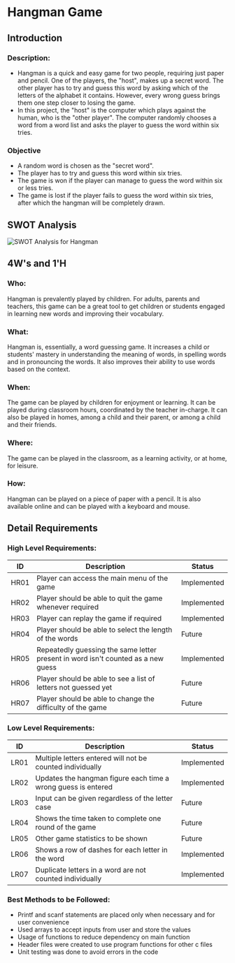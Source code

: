 # Hangman Game

## Introduction

### Description:
* Hangman is a quick and easy game for two people, requiring just paper and pencil. One of the players, the "host", makes up a secret word. The other player has to try and guess this word by asking which of the letters of the alphabet it contains. However, every wrong guess brings them one step closer to losing the game. 
* In this project, the "host" is the computer which plays against the human, who is the "other player". The computer randomly chooses a word from a word list and asks the player to guess the word within six tries.


### Objective
* A random word is chosen as the "secret word".
* The player has to try and guess this word within six tries.
* The game is won if the player can manage to guess the word within six or less tries.
* The game is lost if the player fails to guess the word within six tries, after which the hangman will be completely drawn.


## SWOT Analysis
![SWOT Analysis for Hangman](https://user-images.githubusercontent.com/70939522/160652290-10b053a8-9dab-4a33-a6ad-97993c177820.png)


## 4W's and 1'H
### Who:
Hangman is prevalently played by children. For adults, parents and teachers, this game can be a great tool to get children or students engaged in learning new words and improving their vocabulary.

### What:
Hangman is, essentially, a word guessing game. It increases a child or students' mastery in understanding the meaning of words, in spelling words and  in pronouncing the words. It also improves their ability to use words based on the context.

### When: 
The game can be played by children for enjoyment or learning. It can be played during classroom hours, coordinated by the teacher in-charge. It can also be played in homes, among a child and their parent, or among a child and their friends.

### Where:
The game can be played in the classroom, as a learning activity, or at home, for leisure.

### How:
Hangman can be played on a piece of paper with a pencil. It is also available online and can be played with a keyboard and mouse.

## Detail Requirements
### High Level Requirements:

| ID | Description | Status |
| ---- | ------------------- | ---- |
| HR01 | Player can access the main menu of the game | Implemented |
| HR02 | Player should be able to quit the game whenever required | Implemented |
| HR03 | Player can replay the game if required | Implemented |
| HR04 | Player should be able to select the length of the words | Future |
| HR05 | Repeatedly guessing the same letter present in word isn't counted as a new guess | Implemented |
| HR06 | Player should be able to see a list of letters not guessed yet | Future |
| HR07 | Player should be able to change the difficulty of the game | Future |


### Low Level Requirements:

| ID | Description |	Status |
| ---- | -------------- | ----- |
| LR01 | Multiple letters entered will not be counted individually | Implemented |
| LR02 | Updates the hangman figure each time a wrong guess is entered | Implemented |
| LR03 | Input can be given regardless of the letter case | Future |
| LR04 | Shows the time taken to complete one round of the game | Future |
| LR05 | Other game statistics to be shown  |	Future |
| LR06 | Shows a row of dashes for each letter in the word | Implemented |
| LR07 | Duplicate letters in a word are not counted individually  | Implemented |


### Best Methods to be Followed:
* Printf and scanf statements are placed only when necessary and for user convenience
* Used arrays to accept inputs from user and store the values 
* Usage of functions to reduce dependency on main function
* Header files were created to use program functions for other c files
* Unit testing was done to avoid errors in the code
